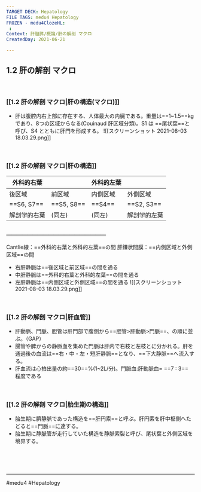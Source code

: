 ```yaml
---
TARGET DECK: Hepatology
FILE TAGS: medu4 Hepatology
FROZEN - medu4ClozeHL:
 : 
Context: 肝胆膵/概論/肝の解剖 マクロ
CreatedDay: 2021-06-21

---
```


## 1.2 肝の解剖 マクロ

<br>

### [[1.2 肝の解剖 マクロ|肝の構造(マクロ)]]
* 肝は腹腔内右上部に存在する、人体最大の内臓である。重量は==1~1.5==kg であり、8つの区域からなる(Couinaud 肝区域分類)。S1 は ==尾状葉==と呼び、S4 とともに肝門を形成する。
![[スクリーンショット 2021-08-03 18.03.29.png]]
<!--ID: 1624766942254-->

<br>

### [[1.2 肝の解剖 マクロ|肝の構造]]
|外科的右葉| |外科的左葉| |
|---|---|---|---|
|後区域|前区域|内側区域|外側区域|
|==S6, S7==|==S5, S8==|==S4==|==S2, S3==|
|解剖学的右葉|(同左)|(同左)|解剖学的左葉|
#### ＿＿＿＿＿＿＿＿＿＿＿＿＿＿＿＿＿＿＿
Cantlie線：==外科的右葉と外科的左葉==の間
肝鎌状間膜：==内側区域と外側区域==の間
* 右肝静脈は==後区域と前区域==の間を通る
* 中肝静脈は==外科的右葉と外科的左葉==の間を通る
* 左肝静脈は==内側区域と外側区域==の間を通る
![[スクリーンショット 2021-08-03 18.03.29.png]]
<!--ID: 1628468216647-->



<br>


### [[1.2 肝の解剖 マクロ|肝血管]]
* 肝動脈、門脈、胆管は肝門部で腹側から==胆管>肝動脈>門脈==、の順に並ぶ。（GAP）
* 腸管や脾からの静脈血を集めた門脈は肝内で右枝と左枝とに分かれる。肝を通過後の血流は==右・中・左・短肝静脈==となり、==下大静脈==へ流入する。
* 肝血流は心拍出量の約==30==%(1~2L/分)。門脈血:肝動脈血= ==7 : 3== 程度である
<!--ID: 1624766942263-->


<br>

### [[1.2 肝の解剖 マクロ|胎生期の構造]]
* 胎生期に臍静脈であった構造を==肝円索==と呼ぶ。肝円索を肝中枢側へたどると==門脈==に達する。
* 胎生期に静脈管が走行していた構造を静脈索裂と呼び、尾状葉と外側区域を境界する。
<!--ID: 1624766942270-->



<br><br><br>

---
#medu4 #Hepatology  
